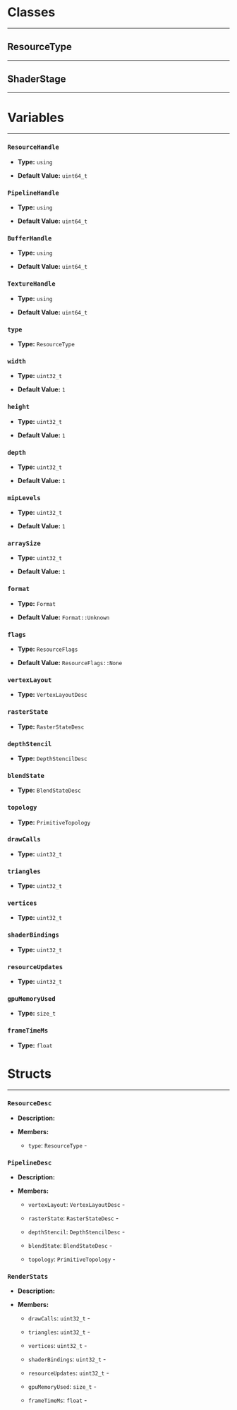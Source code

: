 # Classes
---

## ResourceType
---



## ShaderStage
---




# Variables
---

### `ResourceHandle`

- **Type:** `using`

- **Default Value:** `uint64_t`



### `PipelineHandle`

- **Type:** `using`

- **Default Value:** `uint64_t`



### `BufferHandle`

- **Type:** `using`

- **Default Value:** `uint64_t`



### `TextureHandle`

- **Type:** `using`

- **Default Value:** `uint64_t`



### `type`

- **Type:** `ResourceType`



### `width`

- **Type:** `uint32_t`

- **Default Value:** `1`



### `height`

- **Type:** `uint32_t`

- **Default Value:** `1`



### `depth`

- **Type:** `uint32_t`

- **Default Value:** `1`



### `mipLevels`

- **Type:** `uint32_t`

- **Default Value:** `1`



### `arraySize`

- **Type:** `uint32_t`

- **Default Value:** `1`



### `format`

- **Type:** `Format`

- **Default Value:** `Format::Unknown`



### `flags`

- **Type:** `ResourceFlags`

- **Default Value:** `ResourceFlags::None`



### `vertexLayout`

- **Type:** `VertexLayoutDesc`



### `rasterState`

- **Type:** `RasterStateDesc`



### `depthStencil`

- **Type:** `DepthStencilDesc`



### `blendState`

- **Type:** `BlendStateDesc`



### `topology`

- **Type:** `PrimitiveTopology`



### `drawCalls`

- **Type:** `uint32_t`



### `triangles`

- **Type:** `uint32_t`



### `vertices`

- **Type:** `uint32_t`



### `shaderBindings`

- **Type:** `uint32_t`



### `resourceUpdates`

- **Type:** `uint32_t`



### `gpuMemoryUsed`

- **Type:** `size_t`



### `frameTimeMs`

- **Type:** `float`




# Structs
---

### `ResourceDesc`

- **Description:** 

- **Members:**

  - `type`: `ResourceType` - 



### `PipelineDesc`

- **Description:** 

- **Members:**

  - `vertexLayout`: `VertexLayoutDesc` - 

  - `rasterState`: `RasterStateDesc` - 

  - `depthStencil`: `DepthStencilDesc` - 

  - `blendState`: `BlendStateDesc` - 

  - `topology`: `PrimitiveTopology` - 



### `RenderStats`

- **Description:** 

- **Members:**

  - `drawCalls`: `uint32_t` - 

  - `triangles`: `uint32_t` - 

  - `vertices`: `uint32_t` - 

  - `shaderBindings`: `uint32_t` - 

  - `resourceUpdates`: `uint32_t` - 

  - `gpuMemoryUsed`: `size_t` - 

  - `frameTimeMs`: `float` - 


